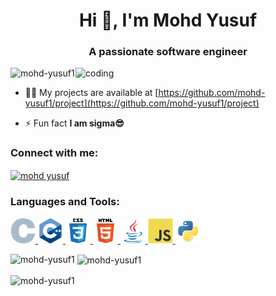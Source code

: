 <h1 align="center">Hi 👋, I'm Mohd Yusuf</h1>
<h3 align="center">A passionate software engineer</h3>

<img align="right" alt="coding" width="400" src="https://user-images.githubusercontent.com/55389276/140866485-8fb1c876-9a8f-4d6a-98dc-08c4981eaf70.gif">

<p align="left"> <img src="https://komarev.com/ghpvc/?username=mohd-yusuf1&label=Profile%20views&color=0e75b6&style=flat" alt="mohd-yusuf1" /> </p>

- 👨‍💻 My projects are available at [https://github.com/mohd-yusuf1/project](https://github.com/mohd-yusuf1/project)

- ⚡ Fun fact **I am sigma😎**

<h3 align="left">Connect with me:</h3>
<p align="left">
<a href="https://www.linkedin.com/in/mohd-yusuf-8419b9333/" target="blank"><img align="center" src="https://raw.githubusercontent.com/rahuldkjain/github-profile-readme-generator/master/src/images/icons/Social/linked-in-alt.svg" alt="mohd yusuf" height="30" width="40" /></a>
</p>

<h3 align="left">Languages and Tools:</h3>
<p align="left"> <a href="https://www.cprogramming.com/" target="_blank" rel="noreferrer"> <img src="https://raw.githubusercontent.com/devicons/devicon/master/icons/c/c-original.svg" alt="c" width="40" height="40"/> </a> <a href="https://www.w3schools.com/cpp/" target="_blank" rel="noreferrer"> <img src="https://raw.githubusercontent.com/devicons/devicon/master/icons/cplusplus/cplusplus-original.svg" alt="cplusplus" width="40" height="40"/> </a> <a href="https://www.w3schools.com/css/" target="_blank" rel="noreferrer"> <img src="https://raw.githubusercontent.com/devicons/devicon/master/icons/css3/css3-original-wordmark.svg" alt="css3" width="40" height="40"/> </a> <a href="https://www.w3.org/html/" target="_blank" rel="noreferrer"> <img src="https://raw.githubusercontent.com/devicons/devicon/master/icons/html5/html5-original-wordmark.svg" alt="html5" width="40" height="40"/> </a> <a href="https://www.java.com" target="_blank" rel="noreferrer"> <img src="https://raw.githubusercontent.com/devicons/devicon/master/icons/java/java-original.svg" alt="java" width="40" height="40"/> </a> <a href="https://developer.mozilla.org/en-US/docs/Web/JavaScript" target="_blank" rel="noreferrer"> <img src="https://raw.githubusercontent.com/devicons/devicon/master/icons/javascript/javascript-original.svg" alt="javascript" width="40" height="40"/> </a> <a href="https://www.python.org" target="_blank" rel="noreferrer"> <img src="https://raw.githubusercontent.com/devicons/devicon/master/icons/python/python-original.svg" alt="python" width="40" height="40"/> </a> </p>

<p><img align="left" src="https://github-readme-stats.vercel.app/api/top-langs?username=mohd-yusuf1&show_icons=true&locale=en&layout=compact" alt="mohd-yusuf1" /></p>

<p>&nbsp;<img align="center" src="https://github-readme-stats.vercel.app/api?username=mohd-yusuf1&show_icons=true&locale=en" alt="mohd-yusuf1" /></p>

<p><img align="center" src="https://github-readme-streak-stats.herokuapp.com/?user=mohd-yusuf1&" alt="mohd-yusuf1" /></p>
